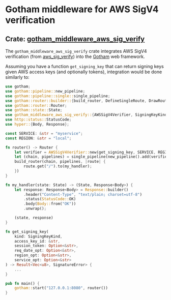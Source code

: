 # Gotham middleware for AWS SigV4 verification
## Crate: [gotham_middleware_aws_sig_verify](https://crates.io/crates/gotham_middleware_aws_sig_verify)

The `gotham_middleware_aws_sig_verify` crate integrates AWS SigV4 verification
(from [aws_sig_verify](https://github.com/dacut/rust-aws-sig/)) into the
[Gotham](https://gotham.rs/) web framework.

Assuming you have a function `get_signing_key` that can return signing keys
given AWS access keys (and optionally tokens), integration would be done
similarly to:

```rust
use gotham;
use gotham::pipeline::new_pipeline;
use gotham::pipeline::single::single_pipeline;
use gotham::router::builder::{build_router, DefineSingleRoute, DrawRoutes};
use gotham::router::Router;
use gotham::state::State;
use gotham_middleware_aws_sig_verify::{AWSSigV4Verifier, SigningKeyKind, SignatureError};
use http::status::StatusCode;
use hyper::{Body, Response};

const SERVICE: &str = "myservice";
const REGION: &str = "local";

fn router() -> Router {
    let verifier = AWSSigV4Verifier::new(get_signing_key, SERVICE, REGION);
    let (chain, pipelines) = single_pipeline(new_pipeline().add(verifier).build());
    build_router(chain, pipelines, |route| {
        route.get("/").to(my_handler);
    })
}

fn my_handler(state: State) -> (State, Response<Body>) {
    let response: Response<Body> = Response::builder()
        .header("Content-Type", "text/plain; charset=utf-8")
        .status(StatusCode::OK)
        .body(Body::from("OK"))
        .unwrap();

    (state, response)
}

fn get_signing_key(
    kind: SigningKeyKind,
    access_key_id: &str,
    session_token: Option<&str>,
    req_date_opt: Option<&str>,
    region_opt: Option<&str>,
    service_opt: Option<&str>
) -> Result<Vec<u8>, SignatureError> {
    ...
}

pub fn main() {
    gotham::start("127.0.0.1:8080", router())
}
```